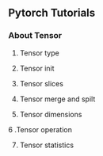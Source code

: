 ## Pytorch Tutorials

### About Tensor
1. Tensor type

2. Tensor init

3. Tensor slices

4. Tensor merge and spilt

5. Tensor dimensions

6 .Tensor operation

7. Tensor statistics
